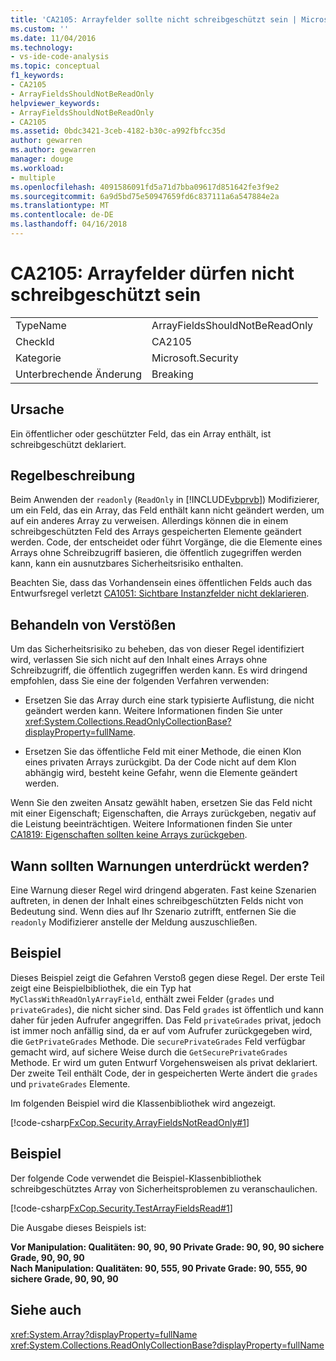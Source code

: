 ```yaml
---
title: 'CA2105: Arrayfelder sollte nicht schreibgeschützt sein | Microsoft Docs'
ms.custom: ''
ms.date: 11/04/2016
ms.technology:
- vs-ide-code-analysis
ms.topic: conceptual
f1_keywords:
- CA2105
- ArrayFieldsShouldNotBeReadOnly
helpviewer_keywords:
- ArrayFieldsShouldNotBeReadOnly
- CA2105
ms.assetid: 0bdc3421-3ceb-4182-b30c-a992fbfcc35d
author: gewarren
ms.author: gewarren
manager: douge
ms.workload:
- multiple
ms.openlocfilehash: 4091586091fd5a71d7bba09617d851642fe3f9e2
ms.sourcegitcommit: 6a9d5bd75e50947659fd6c837111a6a547884e2a
ms.translationtype: MT
ms.contentlocale: de-DE
ms.lasthandoff: 04/16/2018
---
```

# <a name="ca2105-array-fields-should-not-be-read-only"></a>CA2105: Arrayfelder dürfen nicht schreibgeschützt sein
|||  
|-|-|  
|TypeName|ArrayFieldsShouldNotBeReadOnly|  
|CheckId|CA2105|  
|Kategorie|Microsoft.Security|  
|Unterbrechende Änderung|Breaking|  
  
## <a name="cause"></a>Ursache  
 Ein öffentlicher oder geschützter Feld, das ein Array enthält, ist schreibgeschützt deklariert.  
  
## <a name="rule-description"></a>Regelbeschreibung  
 Beim Anwenden der `readonly` (`ReadOnly` in [!INCLUDE[vbprvb](../code-quality/includes/vbprvb_md.md)]) Modifizierer, um ein Feld, das ein Array, das Feld enthält kann nicht geändert werden, um auf ein anderes Array zu verweisen. Allerdings können die in einem schreibgeschützten Feld des Arrays gespeicherten Elemente geändert werden. Code, der entscheidet oder führt Vorgänge, die die Elemente eines Arrays ohne Schreibzugriff basieren, die öffentlich zugegriffen werden kann, kann ein ausnutzbares Sicherheitsrisiko enthalten.  
  
 Beachten Sie, dass das Vorhandensein eines öffentlichen Felds auch das Entwurfsregel verletzt [CA1051: Sichtbare Instanzfelder nicht deklarieren](../code-quality/ca1051-do-not-declare-visible-instance-fields.md).  
  
## <a name="how-to-fix-violations"></a>Behandeln von Verstößen  
 Um das Sicherheitsrisiko zu beheben, das von dieser Regel identifiziert wird, verlassen Sie sich nicht auf den Inhalt eines Arrays ohne Schreibzugriff, die öffentlich zugegriffen werden kann. Es wird dringend empfohlen, dass Sie eine der folgenden Verfahren verwenden:  
  
-   Ersetzen Sie das Array durch eine stark typisierte Auflistung, die nicht geändert werden kann. Weitere Informationen finden Sie unter <xref:System.Collections.ReadOnlyCollectionBase?displayProperty=fullName>.  
  
-   Ersetzen Sie das öffentliche Feld mit einer Methode, die einen Klon eines privaten Arrays zurückgibt. Da der Code nicht auf dem Klon abhängig wird, besteht keine Gefahr, wenn die Elemente geändert werden.  
  
 Wenn Sie den zweiten Ansatz gewählt haben, ersetzen Sie das Feld nicht mit einer Eigenschaft; Eigenschaften, die Arrays zurückgeben, negativ auf die Leistung beeinträchtigen. Weitere Informationen finden Sie unter [CA1819: Eigenschaften sollten keine Arrays zurückgeben](../code-quality/ca1819-properties-should-not-return-arrays.md).  
  
## <a name="when-to-suppress-warnings"></a>Wann sollten Warnungen unterdrückt werden?  
 Eine Warnung dieser Regel wird dringend abgeraten. Fast keine Szenarien auftreten, in denen der Inhalt eines schreibgeschützten Felds nicht von Bedeutung sind. Wenn dies auf Ihr Szenario zutrifft, entfernen Sie die `readonly` Modifizierer anstelle der Meldung auszuschließen.  
  
## <a name="example"></a>Beispiel  
 Dieses Beispiel zeigt die Gefahren Verstoß gegen diese Regel. Der erste Teil zeigt eine Beispielbibliothek, die ein Typ hat `MyClassWithReadOnlyArrayField`, enthält zwei Felder (`grades` und `privateGrades`), die nicht sicher sind. Das Feld `grades` ist öffentlich und kann daher für jeden Aufrufer angegriffen. Das Feld `privateGrades` privat, jedoch ist immer noch anfällig sind, da er auf vom Aufrufer zurückgegeben wird, die `GetPrivateGrades` Methode. Die `securePrivateGrades` Feld verfügbar gemacht wird, auf sichere Weise durch die `GetSecurePrivateGrades` Methode. Er wird um guten Entwurf Vorgehensweisen als privat deklariert. Der zweite Teil enthält Code, der in gespeicherten Werte ändert die `grades` und `privateGrades` Elemente.  
  
 Im folgenden Beispiel wird die Klassenbibliothek wird angezeigt.  
  
 [!code-csharp[FxCop.Security.ArrayFieldsNotReadOnly#1](../code-quality/codesnippet/CSharp/ca2105-array-fields-should-not-be-read-only_1.cs)]  
  
## <a name="example"></a>Beispiel  
 Der folgende Code verwendet die Beispiel-Klassenbibliothek schreibgeschütztes Array von Sicherheitsproblemen zu veranschaulichen.  
  
 [!code-csharp[FxCop.Security.TestArrayFieldsRead#1](../code-quality/codesnippet/CSharp/ca2105-array-fields-should-not-be-read-only_2.cs)]  
  
 Die Ausgabe dieses Beispiels ist:  
  
 **Vor Manipulation: Qualitäten: 90, 90, 90 Private Grade: 90, 90, 90 sichere Grade, 90, 90, 90**  
**Nach Manipulation: Qualitäten: 90, 555, 90 Private Grade: 90, 555, 90 sichere Grade, 90, 90, 90**   
## <a name="see-also"></a>Siehe auch  
 <xref:System.Array?displayProperty=fullName>   
 <xref:System.Collections.ReadOnlyCollectionBase?displayProperty=fullName>
